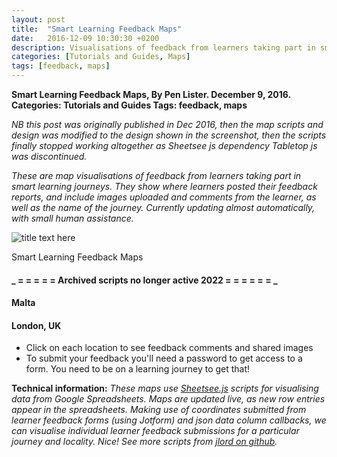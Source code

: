 ```yaml
---
layout: post
title:  "Smart Learning Feedback Maps"
date:   2016-12-09 10:30:30 +0200
description: Visualisations of feedback from learners taking part in smart learning journeys
categories: [Tutorials and Guides, Maps]
tags: [feedback, maps]
---
```


**Smart Learning Feedback Maps, By Pen Lister. December 9, 2016. Categories: Tutorials and Guides Tags: feedback, maps**


*NB this post was originally published in Dec 2016, then the map scripts and design was modified to the design shown in the screenshot, then the scripts finally stopped working altogether as Sheetsee js dependency Tabletop js was discontinued.*


_These are map visualisations of feedback from learners taking part in smart learning journeys. They show where learners posted their feedback reports, and include images uploaded and comments from the learner, as well as the name of the journey. Currently updating almost automatically, with small human assistance._

![title text here]({{site.baseurl}}/assets/images/smart-learning-feedback-maps-screenshot-2021-02-14-07_28_27.png)

Smart Learning Feedback Maps

#### _ **= = = = = Archived scripts no longer active 2022 = = = = = =** _

#### **Malta**

#### **London, UK**

- Click on each location to see feedback comments and shared images
- To submit your feedback you'll need a password to get access to a form. You need to be on a learning journey to get that!

**Technical information:** _These maps use [Sheetsee.js](http://jlord.us/sheetsee.js/) scripts for visualising data from Google Spreadsheets. Maps are updated live, as new row entries appear in the spreadsheets. Making use of coordinates submitted from learner feedback forms (using Jotform) and json data column callbacks, we can visualise individual learner feedback submissions for a particular journey and locality. Nice! See more scripts from [jlord on github](https://github.com/jlord/)._

